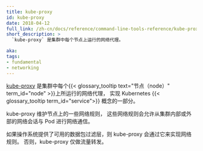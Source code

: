 ```yaml
---
title: kube-proxy
id: kube-proxy
date: 2018-04-12
full_link: /zh-cn/docs/reference/command-line-tools-reference/kube-proxy/
short_description: >
  `kube-proxy` 是集群中每个节点上运行的网络代理。

aka:
tags:
- fundamental
- networking
---
```

[kube-proxy](/zh-cn/docs/reference/command-line-tools-reference/kube-proxy/)
是集群中每个{{< glossary_tooltip text="节点（node）" term_id="node" >}}上所运行的网络代理，
实现 Kubernetes {{< glossary_tooltip term_id="service">}} 概念的一部分。


kube-proxy 维护节点上的一些网络规则，
这些网络规则会允许从集群内部或外部的网络会话与 Pod 进行网络通信。

如果操作系统提供了可用的数据包过滤层，则 kube-proxy 会通过它来实现网络规则。
否则，kube-proxy 仅做流量转发。
